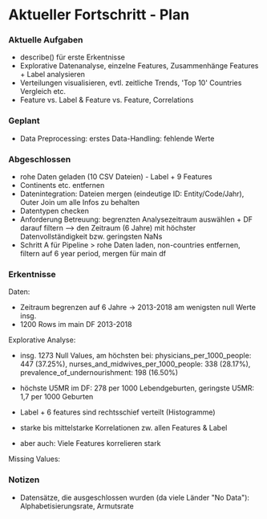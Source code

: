 # Aktueller Fortschritt - Plan


### Aktuelle Aufgaben
- describe() für erste Erkentnisse
- Explorative Datenanalyse, einzelne Features, Zusammenhänge Features + Label analysieren
- Verteilungen visualisieren, evtl. zeitliche Trends, 'Top 10' Countries Vergleich etc.
- Feature vs. Label & Feature vs. Feature, Correlations

### Geplant
- Data Preprocessing:
    erstes Data-Handling: fehlende Werte

### Abgeschlossen
- rohe Daten geladen (10 CSV Dateien) - Label + 9 Features
- Continents etc. entfernen
- Datenintegration: Dateien mergen (eindeutige ID: Entity/Code/Jahr), Outer Join um alle Infos zu behalten
- Datentypen checken
- Anforderung Betreuung: begrenzten Analysezeitraum auswählen + DF darauf filtern
 --> den Zeitraum (6 Jahre) mit höchster Datenvollständigkeit bzw. geringsten NaNs
- Schritt A für Pipeline > rohe Daten laden, non-countries entfernen, filtern auf 6 year period, mergen für main df

### Erkentnisse
Daten:
- Zeitraum begrenzen auf 6 Jahre -> 2013-2018 am wenigsten null Werte insg.
- 1200 Rows im main DF 2013-2018

Explorative Analyse:
- insg. 1273 Null Values, am höchsten bei: physicians_per_1000_people: 447 (37.25%), nurses_and_midwives_per_1000_people: 338 (28.17%), prevalence_of_undernourishment: 198 (16.50%)
- höchste U5MR im DF: 278 per 1000 Lebendgeburten, geringste U5MR: 1,7 per 1000 Geburten
- Label + 6 features sind rechtsschief verteilt (Histogramme)

- starke bis mittelstarke Korrelationen zw. allen Features & Label
- aber auch: Viele Features korrelieren stark

Missing Values:

### Notizen
- Datensätze, die ausgeschlossen wurden (da viele Länder "No Data"):
Alphabetisierungsrate, Armutsrate